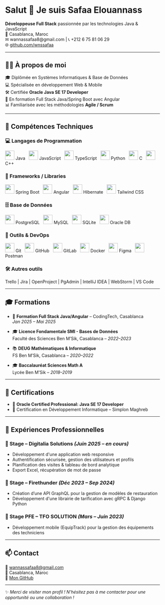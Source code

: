 <h1 align="left">Salut 👋 Je suis Safaa Elouannass</h1>

<p align="left">
  <strong>Développeuse Full Stack</strong> passionnée par les technologies Java & JavaScript<br>
  📍 Casablanca, Maroc <br>
  ✉ wannassafaa8@gmail.com | 📞 +212 6 75 81 06 29<br>
  🌐 <a href="https://github.com/wnssafaa" target="_blank">github.com/wnssafaa</a>
</p>

---

## 👩‍💻 À propos de moi

🎓 Diplômée en Systèmes Informatiques & Base de Données  
💻 Spécialisée en développement Web & Mobile  
🛠️ Certifiée **Oracle Java SE 17 Developer**  
🌱 En formation Full Stack Java/Spring Boot avec Angular  
📊 Familiarisée avec les méthodologies **Agile / Scrum**

---

## 🧠 Compétences Techniques

### 💻 Langages de Programmation
<p>
  <img src="https://cdn.jsdelivr.net/gh/devicons/devicon/icons/java/java-original.svg" height="30"/> Java &nbsp;
  <img src="https://cdn.jsdelivr.net/gh/devicons/devicon/icons/javascript/javascript-original.svg" height="30"/> JavaScript &nbsp;
  <img src="https://cdn.jsdelivr.net/gh/devicons/devicon/icons/typescript/typescript-original.svg" height="30"/> TypeScript &nbsp;
  <img src="https://cdn.jsdelivr.net/gh/devicons/devicon/icons/python/python-original.svg" height="30"/> Python &nbsp;
  <img src="https://cdn.jsdelivr.net/gh/devicons/devicon/icons/c/c-original.svg" height="30"/> C &nbsp;
  <img src="https://cdn.jsdelivr.net/gh/devicons/devicon/icons/cplusplus/cplusplus-original.svg" height="30"/> C++ 
</p>

### 🧩 Frameworks / Libraries
<p>
  <img src="https://cdn.jsdelivr.net/gh/devicons/devicon/icons/spring/spring-original.svg" height="30"/> Spring Boot &nbsp;
  <img src="https://cdn.jsdelivr.net/gh/devicons/devicon/icons/angularjs/angularjs-original.svg" height="30"/> Angular &nbsp;
  <img src="https://cdn.jsdelivr.net/gh/devicons/devicon/icons/hibernate/hibernate-plain.svg" height="30"/> Hibernate &nbsp;
  <img src="https://cdn.jsdelivr.net/gh/devicons/devicon/icons/tailwindcss/tailwindcss-plain.svg" height="30"/> Tailwind CSS 
</p>

### 🗄️ Base de Données
<p>
  <img src="https://cdn.jsdelivr.net/gh/devicons/devicon/icons/postgresql/postgresql-original.svg" height="30"/> PostgreSQL &nbsp;
  <img src="https://cdn.jsdelivr.net/gh/devicons/devicon/icons/mysql/mysql-original.svg" height="30"/> MySQL &nbsp;
  <img src="https://cdn.jsdelivr.net/gh/devicons/devicon/icons/sqlite/sqlite-original.svg" height="30"/> SQLite &nbsp;
  <img src="https://cdn.jsdelivr.net/gh/devicons/devicon/icons/oracle/oracle-original.svg" height="30"/> Oracle DB &nbsp;
</p>

### 🧰 Outils & DevOps
<p>
  <img src="https://cdn.jsdelivr.net/gh/devicons/devicon/icons/git/git-original.svg" height="30"/> Git &nbsp;
  <img src="https://cdn.jsdelivr.net/gh/devicons/devicon/icons/github/github-original.svg" height="30"/> GitHub &nbsp;
  <img src="https://cdn.jsdelivr.net/gh/devicons/devicon/icons/gitlab/gitlab-original.svg" height="30"/> GitLab &nbsp;
  <img src="https://cdn.jsdelivr.net/gh/devicons/devicon/icons/docker/docker-original.svg" height="30"/> Docker &nbsp;
  <img src="https://cdn.jsdelivr.net/gh/devicons/devicon/icons/figma/figma-original.svg" height="30"/> Figma &nbsp;
  <img src="https://cdn.jsdelivr.net/gh/devicons/devicon/icons/postman/postman-original.svg" height="30"/> Postman
</p>

### 🛠️ Autres outils
<p>
  Trello | Jira | OpenProject | PgAdmin | IntelliJ IDEA | WebStorm | VS Code
</p>

---

## 🎓 Formations

- 💼 **Formation Full Stack Java/Angular** – CodingTech, Casablanca  
  *Jan 2025 – Mai 2025*

- 🎓 **Licence Fondamentale SMI - Bases de Données**  
  Faculté des Sciences Ben M’Sik, Casablanca – *2022–2023*

- 📚 **DEUG Mathématiques & Informatique**  
  FS Ben M’Sik, Casablanca – *2020–2022*

- 🎓 **Baccalauréat Sciences Math A**  
  Lycée Ben M’Sik – *2018–2019*

---

## 📜 Certifications

- 🥇 **Oracle Certified Professional: Java SE 17 Developer**
- 📍 Certification en Développement Informatique – Simplon Maghreb

---

## 💼 Expériences Professionnelles

### 🔧 Stage – Digitalia Solutions *(Juin 2025 – en cours)*
- Développement d'une application web responsive
- Authentification sécurisée, gestion des utilisateurs et profils
- Planification des visites & tableau de bord analytique
- Export Excel, récupération de mot de passe

### 🔧 Stage – Firethunder *(Déc 2023 – Sep 2024)*
- Création d’une API GraphQL pour la gestion de modèles de restauration
- Développement d'une librairie de tarification avec gRPC & Django Python

### 🔧 Stage PFE – TFO SOLUTION *(Mars – Juin 2023)*
- Développement mobile (EquipTrack) pour la gestion des équipements des techniciens

---

## 📫 Contact

📧 wannassafaa8@gmail.com  
📍 Casablanca, Maroc  
🔗 [Mon GitHub](https://github.com/wnssafaa)

---

✨ *Merci de visiter mon profil ! N'hésitez pas à me contacter pour une opportunité ou une collaboration !*
